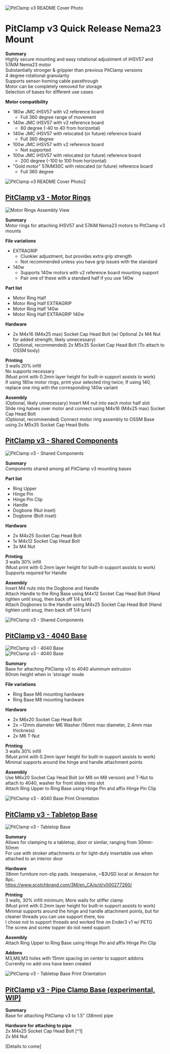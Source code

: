 ![PitClamp v3 README Cover Photo](Images/CoverPhoto.png)

# PitClamp v3 Quick Release Nema23 Mount 
**Summary**  
Highly secure mounting and easy rotational adjustment of iHSV57 and 57AIM Nema23 motor  
Substantially stronger & grippier than previous PitClamp versions  
4 degree rotational granularity  
Supports sensor-homing cable passthrough  
Motor can be completely removed for storage  
Selection of bases for different use cases  

**Motor compatibility**  
- 180w JMC iHSV57 with v2 reference board  
  - Full 360 degree range of movement
- 140w JMC iHSV57 with v2 reference board
  - 80 degree (-40 to 40 from horizontal)
- 140w JMC iHSV57 with relocated (or future) reference board
  - Full 360 degree
- 100w JMC iHSV57 with v2 reference board
  - Not supported
- 100w JMC iHSV57 with relocated (or future) reference board
  - 200 degree (-100 to 100 from horizontal) 
- "Gold motor" 57AIM30C with relocated (or future) reference board
  - Full 360 degree

![PitClamp v3 README Cover Photo2](Images/PitClamp_v3_Loosened_WithMotor.png)  


## [PitClamp v3 - Motor Rings](Motor%20Rings)
![Motor Rings Assembly View](Motor%20Rings/Images/Assembly_View_Motor_Rings.png)  


**Summary**  
Motor rings for attaching iHSV57 and 57AIM Nema23 motors to PitClamp v3 mounts  

**File variations**  
- EXTRAGRIP
  - Clunkier adjustment, but provides extra grip strength
  - Not recommended unless you have grip issues with the standard
- 140w
  - Supports 140w motors with v2 reference board mounting support
  - Pair one of these with a standard half if you use 140w

**Part list**  
- Motor Ring Half
- Motor Ring Half EXTRAGRIP
- Motor Ring Half 140w
- Motor Ring Half EXTRAGRIP 140w

**Hardware**  
- 2x M4x16 (M4x25 max) Socket Cap Head Bolt (w/ Optional 2x M4 Nut for added strength, likely unnecessary)
- (Optional, recommended) 2x M5x35 Socket Cap Head Bolt (To attach to OSSM body)

**Printing**  
3 walls 20% infill  
No supports necessary  
(Must print with 0.2mm layer height for built-in support assists to work)  
If using 180w motor rings, print your selected ring twice; If using 140, replace one ring with the corresponding 140w variant  

**Assembly**  
(Optional, likely unnecessary) Insert M4 nut into each motor half slot  
Slide ring halves over motor and connect using M4x16 (M4x25 max) Socket Cap Head Bolt  
(Optional, recommended) Connect motor ring assembly to OSSM Base using 2x M5x35 Socket Cap Head Bolts  


## [PitClamp v3 - Shared Components](Shared%20Components)
![PitClamp v3 - Shared Components](Shared%20Components/Images/Assembly_View.png)  

**Summary**  
Components shared among all PitClamp v3 mounting bases

**Part list**
- Ring Upper
- Hinge Pin
- Hinge Pin Clip
- Handle
- Dogbone (Nut inset)
- Dogbone (Bolt inset)

**Hardware**  
- 2x M4x25 Socket Cap Head Bolt
- 1x M4x12 Socket Cap Head Bolt
- 3x M4 Nut

**Printing**  
3 walls 30% infill  
(Must print with 0.2mm layer height for built-in support assists to work)  
Supports required for Handle  

**Assembly**  
Insert M4 nuts into the Dogbone and Handle  
Attach Handle to the Ring Base using M4x12 Socket Cap Head Bolt (Hand tighten until snug, then back off 1/4 turn)  
Attach Dogbones to the Handle using M4x25 Socket Cap Head Bolt (Hand tighten until snug, then back off 1/4 turn)  

![PitClamp v3 - Shared Components](Shared%20Components/Images/PrintOrientation.png)  


## [PitClamp v3 - 4040 Base](Base%20-%204040)
![PitClamp v3 - 4040 Base](Base%20-%204040/Images/Loosened_With_Baseplate.png)  
![PitClamp v3 - 4040 Base](Base%20-%204040/Images/Fully_Open.png)  

**Summary**  
Base for attaching PitClamp v3 to 4040 aluminum extrusion  
60mm height when in 'storage' mode  

**File variations**  
- Ring Base M6 mounting hardware
- Ring Base M8 mounting hardware
  
**Hardware**  
- 2x M6x20 Socket Cap Head Bolt
- 2x ~12mm diameter M6 Washer (16mm max diameter, 2.4mm max thickness)
- 2x M6 T-Nut

**Printing**  
3 walls 30% infill  
(Must print with 0.2mm layer height for built-in support assists to work)  
Minimal supports around the hinge and handle attachment points  

**Assembly**  
Use M6x20 Socket Cap Head Bolt (or M8 on M8 version) and T-Nut to attach to 4040, washer for front slides into slot  
Attach Ring Upper to Ring Base using Hinge Pin and affix Hinge Pin Clip  

![PitClamp v3 - 4040 Base Print Orientation](Base%20-%204040/Images/PrintOrientation.png)  


## [PitClamp v3 - Tabletop Base](Base%20-%20Tabletop)  

![PitClamp v3 - Tabletop Base](Base%20-%20Tabletop/Images/PitClamp_v3_Tabletop.png)  

**Summary**  
Allows for clamping to a tabletop, door or similar, ranging from 30mm-50mm  
For use with stroker attachments or for light-duty insertable use when attached to an interior door  

**Hardware**  
38mm furniture non-slip pads. Inexpensive, ~$3USD local or Amazon for 8pc.  
https://www.scotchbrand.com/3M/en_CA/p/d/v000277260/  

**Printing**  
3 walls, 30% infill minimum; More walls for stiffer clamp  
(Must print with 0.2mm layer height for built-in support assists to work)  
Minimal supports around the hinge and handle attachment points, but for cleaner threads you can use support there, too  
I chose not to support threads and worked fine on Ender3 v1 w/ PETG  
The screw and screw topper do not need support  

**Assembly**  
Attach Ring Upper to Ring Base using Hinge Pin and affix Hinge Pin Clip  

**Addons**  
M3,M6,M3 holes with 15mm spacing on center to support addons  
Currently no add-ons have been created  

![PitClamp v3 - Tabletop Base Print Orientation](Base%20-%20Tabletop/Images/PrintOrientation.png)  



## [PitClamp v3 - Pipe Clamp Base (experimental, WIP)](Base%20-%20Pipe%20Clamp)  
**Summary**  
Base for attaching PitClamp v3 to 1.5" (38mm) pipe  

**Hardware for attaching to pipe**  
2x M4x25 Socket Cap Head Bolt [^1]  
2x M4 Nut  

[Details to come]  

